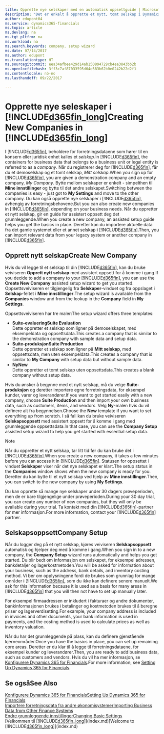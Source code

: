 ```yaml
---
title: Opprette nye selskaper med en automatisk oppsettguide | Microsoft-dokumentasjon
description: "Det er enkelt å opprette et nytt, tomt selskap i Dynamics 365 for Financials. En guide for assistert oppsett hjelper deg gjennom trinnene, og du kan importere forretningsdataene eksisterende."
author: edupont04
ms.service: dynamics365-financials
ms.topic: article
ms.devlang: na
ms.tgt_pltfrm: na
ms.workload: na
ms.search.keywords: company, setup wizard
ms.date: 07/14/2017
ms.author: edupont
ms.translationtype: HT
ms.sourcegitcommit: eea34afbee429d14ab150894729cb4ea3843bb2b
ms.openlocfilehash: 3ff3c7af87033595d64e583b62b0e0242b22d2f1
ms.contentlocale: nb-no
ms.lasthandoff: 09/22/2017

---
```

# <a name="creating-new-companies-in-included365finlongincludesd365finlongmdmd"></a><span data-ttu-id="69bfb-104">Opprette nye seleskaper i [!INCLUDE[d365fin_long](includes/d365fin_long_md.md)]</span><span class="sxs-lookup"><span data-stu-id="69bfb-104">Creating New Companies in [!INCLUDE[d365fin_long](includes/d365fin_long_md.md)]</span></span>
<span data-ttu-id="69bfb-105">I [!INCLUDE[d365fin](includes/d365fin_md.md)], beholdere for forretningsdataene som hører til en konsern eller juridisk enhet kalles et *selskap*.</span><span class="sxs-lookup"><span data-stu-id="69bfb-105">In [!INCLUDE[d365fin](includes/d365fin_md.md)], the containers for business data that belongs to a business unit or legal entity is referred to as a *company*.</span></span> <span data-ttu-id="69bfb-106">Når du registrerer deg for [!INCLUDE[d365fin](includes/d365fin_md.md)], får du et demoselskap og et tomt selskap, *Mitt selskap*.</span><span class="sxs-lookup"><span data-stu-id="69bfb-106">When you sign up for [!INCLUDE[d365fin](includes/d365fin_md.md)], you are given a demonstration company and an empty company, *My Company*.</span></span> <span data-ttu-id="69bfb-107">Bytte mellom selskaper er enkelt - simpelthen til **Mine innstillinger** og bytte til det andre selskapet.</span><span class="sxs-lookup"><span data-stu-id="69bfb-107">Switching between the companies is easy - just got to **My Settings** and move to the other company.</span></span> <span data-ttu-id="69bfb-108">Du kan også opprette nye selskaper i [!INCLUDE[d365fin](includes/d365fin_md.md)], avhengig av forretningsbehovene.</span><span class="sxs-lookup"><span data-stu-id="69bfb-108">But you can also create new companies in [!INCLUDE[d365fin](includes/d365fin_md.md)], depending on your business needs.</span></span> <span data-ttu-id="69bfb-109">Når du oppretter et nytt selskap, gir en guide for assistert oppsett deg det grunnleggende.</span><span class="sxs-lookup"><span data-stu-id="69bfb-109">When you create a new company, an assisted setup guide helps you get the basics in place.</span></span> <span data-ttu-id="69bfb-110">Deretter kan du importere aktuelle data fra det gamle systemet eller et annet selskap i [!INCLUDE[d365fin](includes/d365fin_md.md)].</span><span class="sxs-lookup"><span data-stu-id="69bfb-110">Then, you can import relevant data from your legacy system or another company in [!INCLUDE[d365fin](includes/d365fin_md.md)].</span></span>  

## <a name="create-new-company"></a><span data-ttu-id="69bfb-111">Opprett nytt selskap</span><span class="sxs-lookup"><span data-stu-id="69bfb-111">Create New Company</span></span>
<span data-ttu-id="69bfb-112">Hvis du vil legge til et selskap til din [!INCLUDE[d365fin](includes/d365fin_md.md)], kan du bruke veiviseren **Opprett nytt selskap** med assistert oppsett for å komme i gang.</span><span class="sxs-lookup"><span data-stu-id="69bfb-112">If you decide to add a company to your [!INCLUDE[d365fin](includes/d365fin_md.md)], you can use the **Create New Company** assisted setup wizard to get you started.</span></span> <span data-ttu-id="69bfb-113">Oppsettsveiviseren er tilgjengelig fra **Selskaper**-vinduet og fra oppslaget i **Selskap**-feltet i **Mine innstillinger**.</span><span class="sxs-lookup"><span data-stu-id="69bfb-113">The setup wizard is available from the **Companies** window and from the lookup in the **Company** field in **My Settings**.</span></span>  

<span data-ttu-id="69bfb-114">Oppsettsveiviseren har tre maler:</span><span class="sxs-lookup"><span data-stu-id="69bfb-114">The setup wizard offers three templates:</span></span>

-   <span data-ttu-id="69bfb-115">**Suite-evaluering**</span><span class="sxs-lookup"><span data-stu-id="69bfb-115">**Suite Evaluation**</span></span>  
    <span data-ttu-id="69bfb-116">Dette oppretter et selskap som ligner på demoselskapet, med eksempeldata og oppsettsdata.</span><span class="sxs-lookup"><span data-stu-id="69bfb-116">This creates a company that is similar to the demonstration company with sample data and setup data.</span></span>  
-   <span data-ttu-id="69bfb-117">**Suite-produksjon**</span><span class="sxs-lookup"><span data-stu-id="69bfb-117">**Suite Production**</span></span>  
    <span data-ttu-id="69bfb-118">Dette oppretter et selskap som ligner på **Mitt selskap**, med oppsettsdata, men uten eksempeldata.</span><span class="sxs-lookup"><span data-stu-id="69bfb-118">This creates a company that is similar to **My Company** with setup data but without sample data.</span></span>  
-   <span data-ttu-id="69bfb-119">**Ny**</span><span class="sxs-lookup"><span data-stu-id="69bfb-119">**New**</span></span>  
    <span data-ttu-id="69bfb-120">Dette oppretter et tomt selskap uten oppsettsdata.</span><span class="sxs-lookup"><span data-stu-id="69bfb-120">This creates a blank company without setup data.</span></span>  

<span data-ttu-id="69bfb-121">Hvis du ønsker å begynne med et nytt selskap, må du velge **Suite-produksjon** og deretter importere egne forretningsdata, for eksempel kunder, varer og leverandører.</span><span class="sxs-lookup"><span data-stu-id="69bfb-121">If you want to get started easily with a new company, choose **Suite Production** and then import your own business data, such as customers, items, and vendors.</span></span> <span data-ttu-id="69bfb-122">Velg **Ny**-malen hvis du vil definere alt fra begynnelsen.</span><span class="sxs-lookup"><span data-stu-id="69bfb-122">Choose the **New** template if you want to set everything up from scratch.</span></span> <span data-ttu-id="69bfb-123">I så fall kan du bruke veiviseren **Selskapsoppsett** med assistert oppsett for å komme i gang med grunnleggende oppsettsdata.</span><span class="sxs-lookup"><span data-stu-id="69bfb-123">In that case, you can use the **Company Setup** assisted setup wizard to help you get started with essential setup data.</span></span>  

> [!NOTE]  
>   <span data-ttu-id="69bfb-124">Når du oppretter et nytt selskap, tar litt tid før du kan bruke det i [!INCLUDE[d365fin](includes/d365fin_md.md)].</span><span class="sxs-lookup"><span data-stu-id="69bfb-124">When you create a new company, it takes a few minutes before you can access it in [!INCLUDE[d365fin](includes/d365fin_md.md)].</span></span> <span data-ttu-id="69bfb-125">Statusen for oppsettet i vinduet **Selskaper** viser når det nye selskapet er klart.</span><span class="sxs-lookup"><span data-stu-id="69bfb-125">The setup status in the **Companies** window shows when the new company is ready for you.</span></span> <span data-ttu-id="69bfb-126">Deretter du kan bytte til et nytt selskap ved hjelp av **Mine innstillinger**.</span><span class="sxs-lookup"><span data-stu-id="69bfb-126">Then, you can switch to the new company by using **My Settings**.</span></span>  

<span data-ttu-id="69bfb-127">Du kan opprette så mange nye selskaper under 30 dagers prøveperioden, men de er bare tilgjengelige under prøveperioden.</span><span class="sxs-lookup"><span data-stu-id="69bfb-127">During your 30 day trial, you can create any number of new companies, but they will only be available during your trial.</span></span> <span data-ttu-id="69bfb-128">Ta kontakt med din [!INCLUDE[d365fin](includes/d365fin_md.md)]-partner for mer informasjon.</span><span class="sxs-lookup"><span data-stu-id="69bfb-128">For more information, contact your [!INCLUDE[d365fin](includes/d365fin_md.md)] partner.</span></span>  

## <a name="company-setup"></a><span data-ttu-id="69bfb-129">Selskapsoppsett</span><span class="sxs-lookup"><span data-stu-id="69bfb-129">Company Setup</span></span>
<span data-ttu-id="69bfb-130">Når du logger deg på et nytt selskap, kjøres veiviseren **Selskapsoppsett** automatisk og hjelper deg med å komme i gang.</span><span class="sxs-lookup"><span data-stu-id="69bfb-130">When you sign in to a new company, the **Company Setup** wizard runs automatically and helps you get started.</span></span> <span data-ttu-id="69bfb-131">Du blir bedt om informasjon om selskapet, for eksempel adressen, bankdetaljer og lagerkostmetoden.</span><span class="sxs-lookup"><span data-stu-id="69bfb-131">You will be asked for information about your business, such as the address, bank details, and inventory costing method.</span></span> <span data-ttu-id="69bfb-132">Vi ber om opplysningene fordi de brukes som grunnlag for mange områder i [!INCLUDE[d365fin](includes/d365fin_md.md)], som du ikke kan definere senere manuelt.</span><span class="sxs-lookup"><span data-stu-id="69bfb-132">We ask for this information because it is used as a basis for many areas in [!INCLUDE[d365fin](includes/d365fin_md.md)] that you will then not have to set up manually later.</span></span>  

<span data-ttu-id="69bfb-133">For eksempel firmaadressen er inkludert i fakturaer og andre dokumenter, bankinformasjonen brukes i betalinger og kostmetoden brukes til å beregne priser og lagerverdisetting.</span><span class="sxs-lookup"><span data-stu-id="69bfb-133">For example, your company address is included in invoices and other documents, your bank information is used in payments, and the costing method is used to calculate prices as well as inventory valuation.</span></span>  

<span data-ttu-id="69bfb-134">Når du har det grunnleggende på plass, kan du definere gjenstående kjerneområder.</span><span class="sxs-lookup"><span data-stu-id="69bfb-134">Once you have the basics in place, you can set up remaining core areas.</span></span> <span data-ttu-id="69bfb-135">Deretter er du klar til å legge til forretningsdataene, for eksempel kunder og leverandører.</span><span class="sxs-lookup"><span data-stu-id="69bfb-135">Then, you are ready to add business data, such as customers and vendors.</span></span> <span data-ttu-id="69bfb-136">Hvis du vil ha mer informasjon, se [Konfigurere Dynamics 365 for Financials](setup.md).</span><span class="sxs-lookup"><span data-stu-id="69bfb-136">For more information, see [Setting Up Dynamics 365 for Financials](setup.md).</span></span>  

## <a name="see-also"></a><span data-ttu-id="69bfb-137">Se også</span><span class="sxs-lookup"><span data-stu-id="69bfb-137">See Also</span></span>
[<span data-ttu-id="69bfb-138">Konfigurere Dynamics 365 for Financials</span><span class="sxs-lookup"><span data-stu-id="69bfb-138">Setting Up Dynamics 365 for Financials</span></span>](setup.md)  
[<span data-ttu-id="69bfb-139">Importere forretningsdata fra andre økonomisystemer</span><span class="sxs-lookup"><span data-stu-id="69bfb-139">Importing Business Data from Other Finance Systems</span></span>](upload-data.md)  
[<span data-ttu-id="69bfb-140">Endre grunnleggende innstillinger</span><span class="sxs-lookup"><span data-stu-id="69bfb-140">Changing Basic Settings</span></span>](ui-change-basic-settings.md)  
<span data-ttu-id="69bfb-141">[Velkommen til [!INCLUDE[d365fin_long](includes/d365fin_long_md.md)]](index.md)</span><span class="sxs-lookup"><span data-stu-id="69bfb-141">[Welcome to [!INCLUDE[d365fin_long](includes/d365fin_long_md.md)]](index.md)</span></span>  

